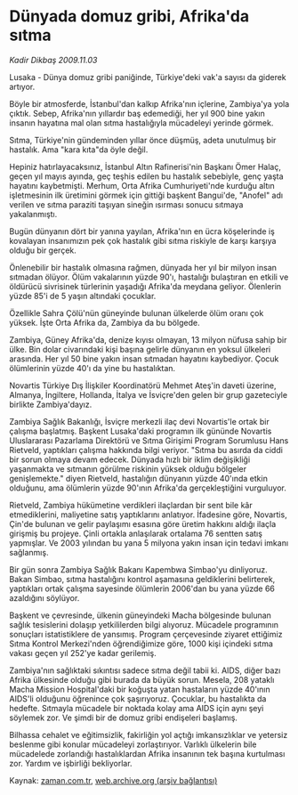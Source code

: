 # Dünyada domuz gribi, Afrika'da sıtma

*Kadir Dikbaş 2009.11.03*

<tr><td class="metin" colspan="2" style="padding-top: 20px; padding-left: 5px; padding-right: 10px;">Lusaka - Dünya domuz gribi paniğinde, Türkiye'deki vak'a sayısı da giderek artıyor.</td></tr><tr><td class="metin" colspan="2" style="padding-top: 20px; padding-left: 5px; padding-right: 10px;"><p>Böyle bir atmosferde, İstanbul'dan kalkıp Afrika'nın içlerine, Zambiya'ya yola çıktık. Sebep, Afrika'nın yıllardır baş edemediği, her yıl 900 bine yakın insanın hayatına mal olan sıtma hastalığıyla mücadeleyi yerinde görmek.
<p> Sıtma, Türkiye'nin gündeminden yıllar önce düşmüş, adeta unutulmuş bir hastalık. Ama "kara kıta"da öyle değil.
<p> Hepiniz hatırlayacaksınız, İstanbul Altın Rafinerisi'nin Başkanı Ömer Halaç, geçen yıl mayıs ayında, geç teşhis edilen bu hastalık sebebiyle, genç yaşta hayatını kaybetmişti. Merhum, Orta Afrika Cumhuriyeti'nde kurduğu altın işletmesinin ilk üretimini görmek için gittiği başkent Bangui'de, "Anofel" adı verilen ve sıtma paraziti taşıyan sineğin ısırması sonucu sıtmaya yakalanmıştı.
<p> Bugün dünyanın dört bir yanına yayılan, Afrika'nın en ücra köşelerinde iş kovalayan insanımızın pek çok hastalık gibi sıtma riskiyle de karşı karşıya olduğu bir gerçek.
<p> Önlenebilir bir hastalık olmasına rağmen, dünyada her yıl bir milyon insan sıtmadan ölüyor. Ölüm vakalarının yüzde 90'ı, hastalığı bulaştıran en etkili ve öldürücü sivrisinek türlerinin yaşadığı Afrika'da meydana geliyor. Ölenlerin yüzde 85'i de 5 yaşın altındaki çocuklar.
<p> Özellikle Sahra Çölü'nün güneyinde bulunan ülkelerde ölüm oranı çok yüksek. İşte Orta Afrika da, Zambiya da bu bölgede.
<p> Zambiya, Güney Afrika'da, denize kıyısı olmayan, 13 milyon nüfusa sahip bir ülke. Bin dolar civarındaki kişi başına gelirle dünyanın en yoksul ülkeleri arasında. Her yıl 50 bine yakın insan sıtmadan hayatını kaybediyor. Çocuk ölümlerinin yüzde 40'ı da yine bu hastalıktan.
<p> Novartis Türkiye Dış İlişkiler Koordinatörü Mehmet Ateş'in daveti üzerine, Almanya, İngiltere, Hollanda, İtalya ve İsviçre'den gelen bir grup gazeteciyle birlikte Zambiya'dayız.
<p> Zambiya Sağlık Bakanlığı, İsviçre merkezli ilaç devi Novartis'le ortak bir çalışma başlatmış. Başkent Lusaka'daki programın ilk gününde Novartis Uluslararası Pazarlama Direktörü ve Sıtma Girişimi Program Sorumlusu Hans Rietveld, yaptıkları çalışma hakkında bilgi veriyor. "Sıtma bu asırda da ciddi bir sorun olmaya devam edecek. Dünyada hızlı bir iklim değişikliği yaşanmakta ve sıtmanın görülme riskinin yüksek olduğu bölgeler genişlemekte." diyen Rietveld, hastalığın dünyanın yüzde 40'ında etkin olduğunu, ama ölümlerin yüzde 90'ının Afrika'da gerçekleştiğini vurguluyor.
<p> Rietveld, Zambiya hükümetine verdikleri ilaçlardan bir sent bile kâr etmediklerini, maliyetine satış yaptıklarını anlatıyor. İfadesine göre, Novartis, Çin'de bulunan ve gelir paylaşımı esasına göre üretim hakkını aldığı ilaçla girişmiş bu projeye. Çinli ortakla anlaşılarak ortalama 76 sentten satış yapmışlar. Ve 2003 yılından bu yana 5 milyona yakın insan için tedavi imkanı sağlanmış.
<p> Bir gün sonra Zambiya Sağlık Bakanı Kapembwa Simbao'yu dinliyoruz. Bakan Simbao, sıtma hastalığını kontrol aşamasına geldiklerini belirterek, yaptıkları ortak çalışma sayesinde ölümlerin 2006'dan bu yana yüzde 66 azaldığını söylüyor.
<p> Başkent ve çevresinde, ülkenin güneyindeki Macha bölgesinde bulunan sağlık tesislerini dolaşıp yetkililerden bilgi alıyoruz. Mücadele programının sonuçları istatistiklere de yansımış. Program çerçevesinde ziyaret ettiğimiz Sıtma Kontrol Merkezi'nden öğrendiğimize göre, 1000 kişi içindeki sıtma vakası geçen yıl 252'ye kadar gerilemiş.
<p> Zambiya'nın sağlıktaki sıkıntısı sadece sıtma değil tabii ki. AIDS, diğer bazı Afrika ülkesinde olduğu gibi burada da büyük sorun. Mesela, 208 yataklı Macha Mission Hospital'daki bir koğuşta yatan hastaların yüzde 40'ının AIDS'li olduğunu öğrenince çok şaşırıyoruz. Çocuklar, bu hastalıkta da hedefte. Sıtmayla mücadele bir noktada kolay ama AIDS için aynı şeyi söylemek zor. Ve şimdi bir de domuz gribi endişeleri başlamış.
<p> Bilhassa cehalet ve eğitimsizlik, fakirliğin yol açtığı imkansızlıklar ve yetersiz beslenme gibi konular mücadeleyi zorlaştırıyor. Varlıklı ülkelerin bile mücadelede zorlandığı hastalıklardan Afrika insanının tek başına kurtulması zor. Yardım ve işbirliği bekliyorlar. <br/></p></p></p></p></p></p></p></p></p></p></p></p></p></p></td></tr>

Kaynak: [zaman.com.tr](http://zaman.com.tr/yazar.do?yazino=910887), [web.archive.org (arşiv bağlantısı)](http://web.archive.org/web/20091104050546/http://www.zaman.com.tr:80/yazar.do?yazino=910887)
